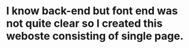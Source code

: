 # I know back-end but font end was not quite clear so I created this weboste consisting of single page.
